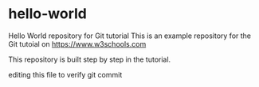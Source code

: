 # hello-world
Hello World repository for Git tutorial
This is an example repository for the Git tutoial on https://www.w3schools.com

This repository is built step by step in the tutorial.

editing this file to verify git commit
